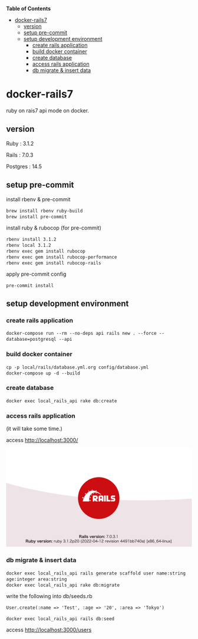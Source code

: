 <!-- START doctoc generated TOC please keep comment here to allow auto update -->
<!-- DON'T EDIT THIS SECTION, INSTEAD RE-RUN doctoc TO UPDATE -->
**Table of Contents**

- [docker-rails7](#docker-rails7)
  - [version](#version)
  - [setup pre-commit](#setup-pre-commit)
  - [setup development environment](#setup-development-environment)
    - [create rails application](#create-rails-application)
    - [build docker container](#build-docker-container)
    - [create database](#create-database)
    - [access rails application](#access-rails-application)
    - [db migrate & insert data](#db-migrate--insert-data)

<!-- END doctoc generated TOC please keep comment here to allow auto update -->

# docker-rails7

ruby on rais7 api mode on docker.

## version

Ruby : 3.1.2

Rails : 7.0.3

Postgres : 14.5

## setup pre-commit

install rbenv & pre-commit

```
brew install rbenv ruby-build
brew install pre-commit
```

install ruby & rubocop (for pre-commit)

```
rbenv install 3.1.2
rbenv local 3.1.2
rbenv exec gem install rubocop
rbenv exec gem install rubocop-performance
rbenv exec gem install rubocop-rails
```

apply pre-commit config

```
pre-commit install
```

## setup development environment

### create rails application

```
docker-compose run --rm --no-deps api rails new . --force --database=postgresql --api
```

### build docker container

```
cp -p local/rails/database.yml.org config/database.yml
docker-compose up -d --build
```

### create database

```
docker exec local_rails_api rake db:create
```

### access rails application

(it will take some time.)

access <http://localhost:3000/>

<div align="center">
  <img src="./rails.png">
</div>

### db migrate & insert data

```
docker exec local_rails_api rails generate scaffold user name:string age:integer area:string
docker exec local_rails_api rake db:migrate
```

write the following into db/seeds.rb

```
User.create(:name => 'Test', :age => '20', :area => 'Tokyo')
```

```
docker exec local_rails_api rails db:seed
```

access <http://localhost:3000/users>
